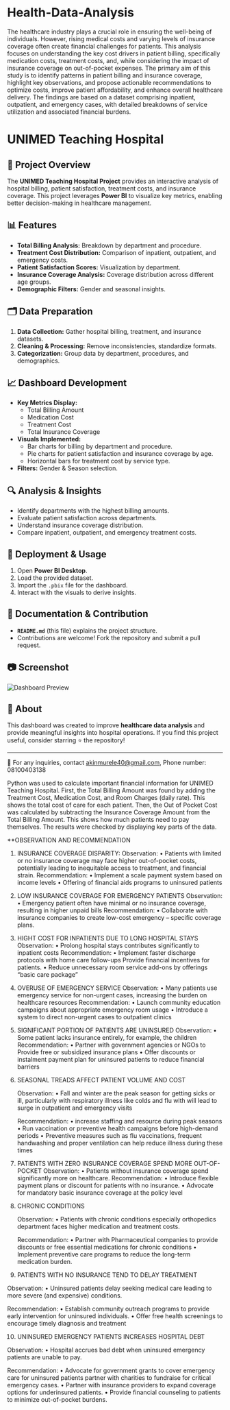 # Health-Data-Analysis

The healthcare industry plays a crucial role in ensuring the well-being of individuals. However, rising medical costs and varying levels of insurance coverage often create financial challenges for patients. This analysis focuses on understanding the key cost drivers in patient billing, specifically medication costs, treatment costs, and, while considering the impact of insurance coverage on out-of-pocket expenses.
The primary aim of this study is to identify patterns in patient billing and insurance coverage, highlight key observations, and propose actionable recommendations to optimize costs, improve patient affordability, and enhance overall healthcare delivery. The findings are based on a dataset comprising inpatient, outpatient, and emergency cases, with detailed breakdowns of service utilization and associated financial burdens.

# UNIMED Teaching Hospital 

## 📌 Project Overview
The **UNIMED Teaching Hospital Project** provides an interactive analysis of hospital billing, patient satisfaction, treatment costs, and insurance coverage. This project leverages **Power BI** to visualize key metrics, enabling better decision-making in healthcare management.

## 📊 Features
- **Total Billing Analysis:** Breakdown by department and procedure.
- **Treatment Cost Distribution:** Comparison of inpatient, outpatient, and emergency costs.
- **Patient Satisfaction Scores:** Visualization by department.
- **Insurance Coverage Analysis:** Coverage distribution across different age groups.
- **Demographic Filters:** Gender and seasonal insights.

## 🗂 Data Preparation
1. **Data Collection:** Gather hospital billing, treatment, and insurance datasets.
2. **Cleaning & Processing:** Remove inconsistencies, standardize formats.
3. **Categorization:** Group data by department, procedures, and demographics.

## 📈 Dashboard Development
- **Key Metrics Display:**
  - Total Billing Amount
  - Medication Cost
  - Treatment Cost
  - Total Insurance Coverage
- **Visuals Implemented:**
  - Bar charts for billing by department and procedure.
  - Pie charts for patient satisfaction and insurance coverage by age.
  - Horizontal bars for treatment cost by service type.
- **Filters:** Gender & Season selection.

## 🔍 Analysis & Insights
- Identify departments with the highest billing amounts.
- Evaluate patient satisfaction across departments.
- Understand insurance coverage distribution.
- Compare inpatient, outpatient, and emergency treatment costs.

## 🚀 Deployment & Usage
1. Open **Power BI Desktop**.
2. Load the provided dataset.
3. Import the `.pbix` file for the dashboard.
4. Interact with the visuals to derive insights.

## 📜 Documentation & Contribution
- **`README.md`** (this file) explains the project structure.
- Contributions are welcome! Fork the repository and submit a pull request.

## 📷 Screenshot
![Dashboard Preview](Health-Dashboard.jpg)


## 🏥 About
This dashboard was created to improve **healthcare data analysis** and provide meaningful insights into hospital operations. If you find this project useful, consider starring ⭐ the repository!

---

📧 For any inquiries, contact akinmurele40@gmail.com, Phone number: 08100403138


Python was used to calculate important financial information for UNIMED Teaching Hospital. First, the Total Billing Amount was found by adding the Treatment Cost, Medication Cost, and Room Charges (daily rate). This shows the total cost of care for each patient. Then, the Out of Pocket Cost was calculated by subtracting the Insurance Coverage Amount from the Total Billing Amount. This shows how much patients need to pay themselves. The results were checked by displaying key parts of the data.

**OBSERVATION AND RECOMMENDATION

1.	INSURANCE COVERAGE DISPARITY:
Observation: 
•	Patients with limited or no insurance coverage may face higher out-of-pocket costs, potentially leading to inequitable access to 	treatment, and financial strain.
Recommendation: 
•	Implement a scale payment system based on income levels 
•	Offering of financial aids programs to uninsured patients 

2.	LOW INSURANCE COVERAGE FOR EMERGENCY PATIENTS 
	Observation: 
•	Emergency patient often have minimal or no insurance coverage, resulting in higher unpaid bills 
	Recommendation: 
•	Collaborate with insurance companies to create low-cost emergency – specific coverage plans.

3.	HIGHT COST FOR INPATIENTS DUE TO LONG HOSPITAL STAYS 
	Observation:
•	Prolong hospital stays contributes significantly to inpatient costs 
	Recommendation:
•	Implement faster discharge protocols with home care follow-ups
	Provide financial incentives for patients.
•	Reduce unnecessary room service add-ons by offerings “basic care package”



5.	OVERUSE OF EMERGENCY SERVICE 
	Observation:
•	Many patients use emergency service for non-urgent cases, increasing the burden on healthcare resources 
	Recommendation:
•	Launch community education campaigns about appropriate emergency room usage 
•	Introduce a system to direct non-urgent cases to outpatient clinics

6.	SIGNIFICANT PORTION OF PATIENTS ARE UNINSURED 
	Observation: 
•	Some patient lacks insurance entirely, for example, the children
	Recommendation: 
•	Partner with government agencies or NGOs to Provide free or subsidized insurance plans 
•	Offer discounts or instalment payment plan for uninsured patients to reduce financial barriers 



7.	SEASONAL TREADS AFFECT PATIENT VOLUME AND COST 

	Observation: 
•	Fall and winter are the peak season for getting sicks or ill, particularly with respiratory illness like colds and flu with will 	lead to surge in outpatient and emergency visits

	Recommendation: 
•	increase staffing and resource during peak seasons 
•	Run vaccination or preventive health campaigns before high-demand periods 
•	Preventive measures such as flu vaccinations, frequent handwashing and proper ventilation can help reduce illness during these 		times 

8.	PATIENTS WITH ZERO INSURANCE COVERAGE SPEND MORE OUT-OF-POCKET 
	Observation:
•	Patients without insurance coverage spend significantly more on healthcare.
	Recommendation: 
•	Introduce flexible payment plans or discount for patients with no insurance.
•	Advocate for mandatory basic insurance coverage at the policy level
9.	CHRONIC CONDITIONS

	Observation:
•	Patients with chronic conditions especially orthopedics department faces higher medication and treatment costs.

	Recommendation: 
•	Partner with Pharmaceutical companies to provide discounts or free essential medications for chronic conditions 
•	Implement preventive care programs to reduce the long-term medication burden.


10.	PATIENTS WITH NO INSURANCE TEND TO DELAY TREATMENT 

Observation:
•	Uninsured patients delay seeking medical care leading to more severe (and expensive) conditions.

Recommendation: 
•	Establish community outreach programs to provide early intervention for uninsured individuals.
•	Offer free health screenings to encourage timely diagnosis and treatment




10.	UNINSURED EMERGENCY PATIENTS INCREASES HOSPITAL DEBT 
 
Observation: 
•	Hospital accrues bad debt when uninsured emergency patients are unable to pay.

Recommendation: 
•	Advocate for government grants to cover emergency care for uninsured patients 
	partner with charities to fundraise for critical emergency cases.
•	Partner with insurance providers to expand coverage options for underinsured patients.
•	Provide financial counseling to patients to minimize out-of-pocket burdens.
